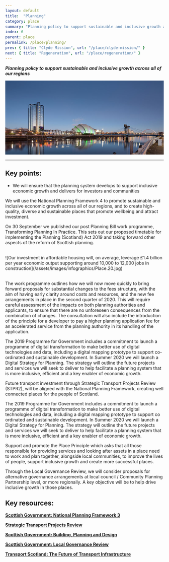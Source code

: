 ```yaml
---
layout: default
title:  "Planning"
category: place
summary: "Planning policy to support sustainable and inclusive growth across all of our regions"
index: 6
parent: place
permalink: /place/planning/
prev: { title: "Clyde Mission", url: "/place/clyde-mission/" }
next: { title: "Regeneration", url: "/place/regeneration/" }
---
```

***Planning policy to support sustainable and inclusive growth across all of our regions***

![A photograph of the waterfront in Glasgow at night](/assets/images/pageimages/Place.35.jpg)  

---

## Key points:

* We will ensure that the planning system develops to support inclusive economic growth and delivers for investors and communities

We will use the National Planning Framework 4 to promote sustainable and inclusive economic growth across all of our regions, and to create high-quality, diverse and sustainable places that promote wellbeing and attract investment.  

On 30 September we published our post Planning Bill work programme, Transforming Planning In Practice. This sets out our proposed timetable for implementing the Planning (Scotland) Act 2019 and taking forward other aspects of the reform of Scottish planning.  

<br>
![Our investment in affordable housing will, on average, leverage £1.4 billion per year economic output supporting around 10,000 to 12,000 jobs in construction](/assets/images/infographics/Place.20.jpg)
<br><br>

The work programme outlines how we will now move quickly to bring forward proposals for substantial changes to the fees structure, with the aim of having early clarity around costs and resources, and the new fee arrangements in place in the second quarter of 2020. This will require careful assessment of the impacts on both planning authorities and applicants, to ensure that there are no unforeseen consequences from the combination of changes.  The consultation will also include the introduction of the principle for a developer to pay a higher planning application fee for an accelerated service from the planning authority in its handling of the application.  

The 2019 Programme for Government includes a commitment to launch a programme of digital transformation to make better use of digital technologies and data, including a digital mapping prototype to support co-ordinated and sustainable development.  In Summer 2020 we will launch a Digital Strategy for Planning.  The strategy will outline the future projects and services we will seek to deliver to help facilitate a planning system that is more inclusive, efficient and a key enabler of economic growth.  

Future transport investment through Strategic Transport Projects Review (STPR2), will be aligned with the National Planning Framework, creating well connected places for the people of Scotland.  

The 2019 Programme for Government includes a commitment to launch a programme of digital transformation to make better use of digital technologies and data, including a digital mapping prototype to support co ordinated and sustainable development. In Summer 2020 we will launch a Digital Strategy for Planning. The strategy will outline the future projects and services we will seek to deliver to help facilitate a planning system that is more inclusive, efficient and a key enabler of economic growth.  

Support and promote the Place Principle which asks that all those responsible for providing services and looking after assets in a place need to work and plan together, alongside local communities, to improve the lives of people, support inclusive growth and create more successful places.  

Through the Local Governance Review, we will consider proposals for alternative governance arrangements at local council / Community Planning Partnership level, or more regionally. A key objective will be to help drive inclusive growth in those places.  
  
## Key resources:

**[Scottish Government: National Planning Framework 3](https://www.gov.scot/publications/national-planning-framework-3/)**

**[Strategic Transport Projects Review](https://www.transport.gov.scot/our-approach/strategy/strategic-transport-projects-review/#)**

**[Scottish Government: Building, Planning and Design](https://www.gov.scot/building-planning-and-design/)**

**[Scottish Government: Local Governance Review](https://www.gov.scot/policies/improving-public-services/local-governance-review/)**

**[Transport Scotland: The Future of Transport Infrastructure](https://www.transport.gov.scot/news/the-future-of-transport-infrastructure/)**

